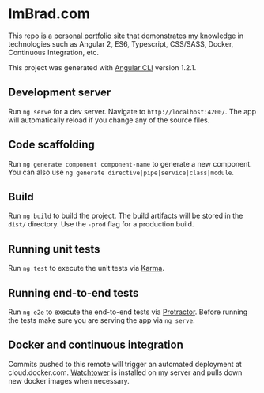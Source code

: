 # ImBrad.com

This repo is a [personal portfolio site](http://imbrad.com) that demonstrates my knowledge in technologies such as Angular 2, ES6, Typescript, CSS/SASS, Docker, Continuous Integration, etc.

This project was generated with [Angular CLI](https://github.com/angular/angular-cli) version 1.2.1. 

## Development server

Run `ng serve` for a dev server. Navigate to `http://localhost:4200/`. The app will automatically reload if you change any of the source files.

## Code scaffolding

Run `ng generate component component-name` to generate a new component. You can also use `ng generate directive|pipe|service|class|module`.

## Build

Run `ng build` to build the project. The build artifacts will be stored in the `dist/` directory. Use the `-prod` flag for a production build.

## Running unit tests

Run `ng test` to execute the unit tests via [Karma](https://karma-runner.github.io).

## Running end-to-end tests

Run `ng e2e` to execute the end-to-end tests via [Protractor](http://www.protractortest.org/).
Before running the tests make sure you are serving the app via `ng serve`.


## Docker and continuous integration

Commits pushed to this remote will trigger an automated deployment at cloud.docker.com.  [Watchtower](https://github.com/v2tec/watchtower) is installed on my server and pulls down new docker images when necessary. 


